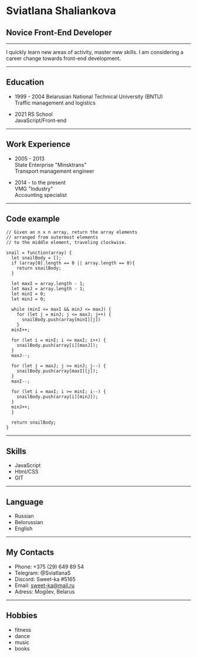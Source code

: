 # **Sviatlana Shaliankova**
## Novice Front-End Developer
_____
I quickly learn new areas of activity, master new skills. I am considering a career change towards front-end development.
_____
## Education
* 1999 - 2004
    Belarusian National Technical University (BNTU)<br>
    Traffic management and logistics
    
* 2021
  RS School<br>
  JavaScript/Front-end
  
_____
## Work Experience
* 2005 - 2013<br>
    State Enterprise "Minsktrans"<br>
    Transport management engineer

* 2014 - to the present<br>
    VMG "Industry"<br>
    Accounting specialist

_____
## Сode example
```
// Given an n x n array, return the array elements
// arranged from outermost elements
// to the middle element, traveling clockwise.

snail = function(array) {
  let snailBody = [];
  if (array[0].length == 0 || array.length == 0){
    return snailBody;
  }
                              
  let maxI = array.length - 1;
  let maxJ = array.length - 1;
  let minI = 0;
  let minJ = 0;
                            
  while (minI <= maxI && minJ <= maxJ) {
    for (let j = minJ; j <= maxJ; j++) {
      snailBody.push(array[minI][j])
    }
  minI++;
                            
  for (let i = minI; i <= maxI; i++) {
    snailBody.push(array[i][maxJ]);
  }
  maxJ--; 
                                
  for (let j = maxJ; j >= minJ; j--) {
    snailBody.push(array[maxI][j]);
  }
  maxI--;
                            
  for (let i = maxI; i >= minI; i--) {
    snailBody.push(array[i][minJ]);
  }
  minJ++;
  }
  
  return snailBody;
}                            
```
_____
## Skills
* JavaScript
* Html/CSS
* GIT

_____
## Language
* Russian
* Belorussian
* English

_____
## My Contacts
* Phone: +375 (29) 649 89 54
* Telegram: @SviatlanaS
* Discord: Sweet-ka #5165
* Email: sweet-ka@mail.ru
* Adress: Mogilev, Belarus

_____
## Hobbies
* fitness
* dance
* music
* books
